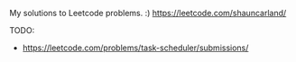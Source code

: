 My solutions to Leetcode problems. :)
https://leetcode.com/shauncarland/


TODO:
- https://leetcode.com/problems/task-scheduler/submissions/
